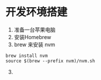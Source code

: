# 开发环境搭建

1. 准备一台苹果电脑    
2. 安装Homebrew    
3. brew 来安装 nvm    
```
brew install nvm
source $(brew --prefix nvm)/nvm.sh
```
3.
